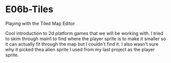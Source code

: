 # E06b-Tiles
Playing with the Tiled Map Editor

Cool introduction to 2d platform games that we will be working with. I tried to skim through main1 to find where the player sprite is to make it smaller so it can actually fit through the map but I couldn't find it. I also wasn't sure why it picked thea alien sprite I used from my last project as the player sprite.